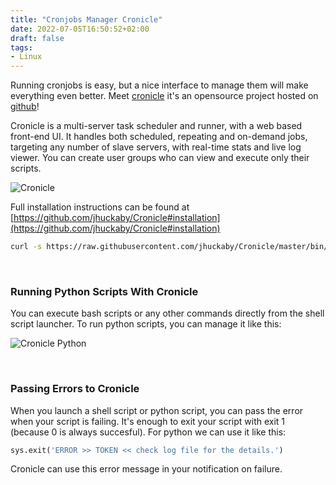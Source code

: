 ```yaml
---
title: "Cronjobs Manager Cronicle"
date: 2022-07-05T16:50:52+02:00
draft: false
tags:
- Linux
---
```


Running cronjobs is easy, but a nice interface to manage them will make everything even better. Meet [cronicle](http://cronicle.net/) it's an opensource project hosted on [github](https://github.com/jhuckaby/Cronicle)!

Cronicle is a multi-server task scheduler and runner, with a web based front-end UI. It handles both scheduled, repeating and on-demand jobs, targeting any number of slave servers, with real-time stats and live log viewer. 
You can create user groups who can view and execute only their scripts.

![Cronicle](/posts_images/cronicle_dashboard.png)

Full installation instructions can be found at [https://github.com/jhuckaby/Cronicle#installation](https://github.com/jhuckaby/Cronicle#installation)
```bash
curl -s https://raw.githubusercontent.com/jhuckaby/Cronicle/master/bin/install.js | node
```

&nbsp;
### Running Python Scripts With Cronicle
You can execute bash scripts or any other commands directly from the shell script launcher. To run python scripts, you can manage it like this:

![Cronicle Python](/posts_images/cronicle_python_script.png)

&nbsp;
### Passing Errors to Cronicle
When you launch a shell script or python script, you can pass the error when your script is failing.
It's enough to exit your script with exit 1 (because 0 is always succesful).
For python we can use it like this:
```python
sys.exit('ERROR >> TOKEN << check log file for the details.')
```

Cronicle can use this error message in your notification on failure.

